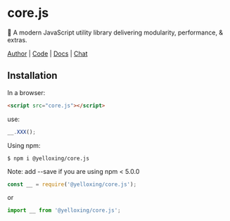 # core.js
🐠 A modern JavaScript utility library delivering modularity, performance, &amp; extras.

[Author](https://yelloxing.github.io/notebook) |
[Code](https://github.com/yelloxing/core.js) |
[Docs](https://yelloxing.github.io/core.js) |
[Chat](https://github.com/yelloxing/core.js/issues)

## Installation

In a browser:
```html
<script src="core.js"></script>
```

use:
```js
__.XXX();
```

Using npm:
```shell
$ npm i @yelloxing/core.js
```

Note: add --save if you are using npm < 5.0.0

```js
const __ = require('@yelloxing/core.js');
```

or

```js
import __ from '@yelloxing/core.js';
```
